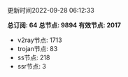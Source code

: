 更新时间2022-09-28 06:12:33

**总订阅: 64**
**总节点: 9894**
**有效节点: 2017**
- v2ray节点: 1713
- trojan节点: 83
- ss节点: 218
- ssr节点: 3
